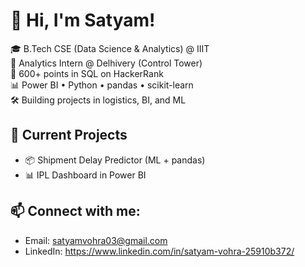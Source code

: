 # 👋 Hi, I'm Satyam!

🎓 B.Tech CSE (Data Science & Analytics) @ IIIT  
💼 Analytics Intern @ Delhivery (Control Tower)  
🧠 600+ points in SQL on HackerRank  
📊 Power BI • Python • pandas • scikit-learn  
🛠️ Building projects in logistics, BI, and ML

## 🚀 Current Projects
- 📦 Shipment Delay Predictor (ML + pandas)
- 📊 IPL Dashboard in Power BI

## 📫 Connect with me:
- Email: satyamvohra03@gmail.com
- LinkedIn: https://www.linkedin.com/in/satyam-vohra-25910b372/
